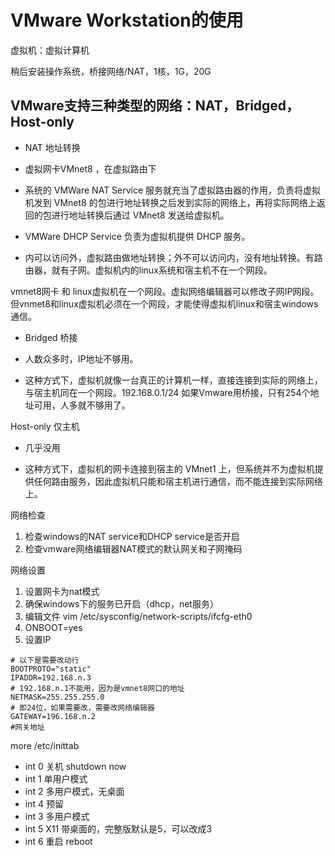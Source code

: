 # VMware Workstation的使用

虚拟机：虚拟计算机

稍后安装操作系统，桥接网络/NAT，1核，1G，20G

## VMware支持三种类型的网络：NAT，Bridged，Host-only

- NAT 地址转换

- 虚拟网卡VMnet8 ，在虚拟路由下
- 系统的 VMWare NAT Service 服务就充当了虚拟路由器的作用，负责将虚拟机发到 VMnet8 的包进行地址转换之后发到实际的网络上，再将实际网络上返回的包进行地址转换后通过 VMnet8 发送给虚拟机。
- VMWare DHCP Service 负责为虚拟机提供 DHCP 服务。
- 内可以访问外，虚拟路由做地址转换；外不可以访问内，没有地址转换。有路由器，就有子网。虚拟机内的linux系统和宿主机不在一个网段。

vmnet8网卡 和 linux虚拟机在一个网段。虚拟网络编辑器可以修改子网IP网段。但vnmet8和linux虚拟机必须在一个网段，才能使得虚拟机linux和宿主windows通信。


- Bridged 桥接

- 人数众多时，IP地址不够用。

- 这种方式下，虚拟机就像一台真正的计算机一样，直接连接到实际的网络上，与宿主机同在一个网段。192.168.0.1/24 如果Vmware用桥接，只有254个地址可用，人多就不够用了。

Host-only 仅主机

- 几乎没用

- 这种方式下，虚拟机的网卡连接到宿主的 VMnet1 上，但系统并不为虚拟机提供任何路由服务，因此虚拟机只能和宿主机进行通信，而不能连接到实际网络上。


网络检查

1. 检查windows的NAT service和DHCP service是否开启
2. 检查vmware网络编辑器NAT模式的默认网关和子网掩码

网络设置
1. 设置网卡为nat模式
2. 确保windows下的服务已开启（dhcp，net服务）
3. 编辑文件 vim /etc/sysconfig/network-scripts/ifcfg-eth0
4. ONBOOT=yes
5. 设置IP
```SHELL
# 以下是需要改动行
BOOTPROTO="static"
IPADDR=192.168.n.3 
# 192.168.n.1不能用，因为是vmnet8网口的地址
NETMASK=255.255.255.0 
# 即24位，如果需要改，需要改网络编辑器
GATEWAY=196.168.n.2
#网关地址
```

more /etc/inittab
- int 0 关机 shutdown now
- int 1 单用户模式
- int 2 多用户模式，无桌面
- int 4 预留
- int 3 多用户模式
- int 5 X11 带桌面的，完整版默认是5，可以改成3
- int 6 重启 reboot

